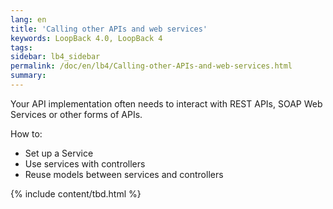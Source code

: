```yaml
---
lang: en
title: 'Calling other APIs and web services'
keywords: LoopBack 4.0, LoopBack 4
tags:
sidebar: lb4_sidebar
permalink: /doc/en/lb4/Calling-other-APIs-and-web-services.html
summary:
---
```


Your API implementation often needs to interact with REST APIs, SOAP Web
Services or other forms of APIs.

How to:

- Set up a Service
- Use services with controllers
- Reuse models between services and controllers

{% include content/tbd.html %}
